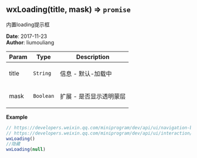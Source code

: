 ## wxLoading(title, mask) ⇒ <code>promise</code>
<p>内置loading提示框</p>

**Date**: 2017-11-23  
**Author**: liumouliang  

| Param | Type | Description |
| --- | --- | --- |
| title | <code>String</code> | <p>信息 - 默认-加载中</p> |
| mask | <code>Boolean</code> | <p>扩展 - 是否显示透明蒙层</p> |

**Example**  
```javascript
// https://developers.weixin.qq.com/miniprogram/dev/api/ui/navigation-bar/wx.showNavigationBarLoading.html// https://developers.weixin.qq.com/miniprogram/dev/api/ui/interaction/wx.showLoading.htmlwxLoading()//隐藏wxLoading(null) 
```
